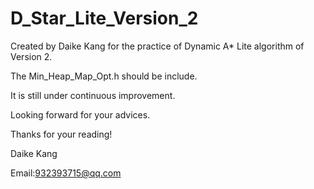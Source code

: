 # D_Star_Lite_Version_2

Created by Daike Kang for the practice of Dynamic A* Lite algorithm of Version 2.

The Min_Heap_Map_Opt.h should be include.

It is still under continuous improvement.

Looking forward for your advices.

Thanks for your reading!

Daike Kang

Email:932393715@qq.com

